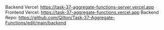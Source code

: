 Backend Vercel: https://task-37-aggregate-functions-server.vercel.app
Frontend Vercel: https://task-37-aggregate-functions.vercel.app
Backend Repo: https://github.com/Qilton/Task-37-Aggregate-Functions/edit/main/backend
